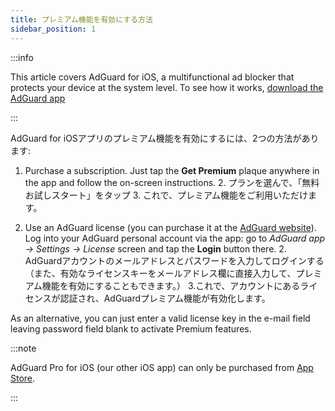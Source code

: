 ```yaml
---
title: プレミアム機能を有効にする方法
sidebar_position: 1
---
```


:::info

This article covers AdGuard for iOS, a multifunctional ad blocker that protects your device at the system level. To see how it works, [download the AdGuard app](https://adguard.com/download.html?auto=true)

:::

AdGuard for iOSアプリのプレミアム機能を有効にするには、2つの方法があります:

1. Purchase a subscription. Just tap the **Get Premium** plaque anywhere in the app and follow the on-screen instructions. 2. プランを選んで、「無料お試しスタート」をタップ 3. これで、プレミアム機能をご利用いただけます。

2. Use an AdGuard license (you can purchase it at the [AdGuard website](https://adguard.com/license.html)). Log into your AdGuard personal account via the app: go to *AdGuard app → Settings → License* screen and tap the **Login** button there. 2. AdGuardアカウントのメールアドレスとパスワードを入力してログインする （また、有効なライセンスキーをメールアドレス欄に直接入力して、プレミアム機能を有効にすることもできます。） 3.これで、アカウントにあるライセンスが認証され、AdGuardプレミアム機能が有効化します。

As an alternative, you can just enter a valid license key in the e-mail field leaving password field blank to activate Premium features.

:::note

AdGuard Pro for iOS (our other iOS app) can only be purchased from [App Store](https://apps.apple.com/app/adguard-pro-adblock-privacy/id1126386264).

:::
